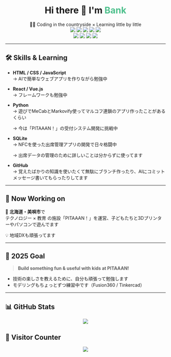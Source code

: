 <h1 align="center">Hi there 👋 I'm <span style="color:#4FC08D;">Bank</span></h1>

<p align="center">
  🧑‍💻 Coding in the countryside × Learning little by little  
  <br>
  <img src="https://img.shields.io/badge/HTML-E34F26?style=flat&logo=html5&logoColor=white"/>
  <img src="https://img.shields.io/badge/CSS-1572B6?style=flat&logo=css3&logoColor=white"/>
  <img src="https://img.shields.io/badge/JavaScript-F7DF1E?style=flat&logo=javascript&logoColor=black"/>
  <img src="https://img.shields.io/badge/Python-3776AB?style=flat&logo=python&logoColor=white"/>
  <img src="https://img.shields.io/badge/SQLite-003B57?style=flat&logo=sqlite&logoColor=white"/>
  <br/>
  <img src="https://img.shields.io/badge/React-61DAFB?style=flat&logo=react&logoColor=black"/>
  <img src="https://img.shields.io/badge/Vue.js-4FC08D?style=flat&logo=vue.js&logoColor=white"/>
  <img src="https://img.shields.io/badge/TypeScript-007ACC?style=flat&logo=typescript&logoColor=white"/>
  <img src="https://img.shields.io/badge/Vercel-000000?style=flat&logo=vercel&logoColor=white"/>
</p>

---

## 🛠 Skills & Learning

- **HTML / CSS / JavaScript**  
  → AIで簡単なウェブアプリを作りながら勉強中

- **React / Vue.js**  
  → フレームワークも勉強中

- **Python**  
  → 遊びでMeCabとMarkovify使ってマルコフ連鎖のアプリ作ったことがあるくらい
  
  → 今は「PITAAAN！」の受付システム開発に挑戦中
  
- **SQLite**  
  → NFCを使った出席管理アプリの開発で日々格闘中
  
  → 出席データの管理のために詳しいことは分からずに使ってます

- **GitHub**  
  → 覚えたばかりの知識を使いたくて無駄にブランチ作ったり、AIにコミットメッセージ書いてもらったりしてます

---

## 🌱 Now Working on

📍 **北海道・美唄市**で  
テクノロジー × 教育 の施設「PITAAAN！」を運営、子どもたちと3Dプリンターやパソコンで遊んでます

💡 地域DXも頑張ってます

---

## 🎯 2025 Goal

> **Build something fun & useful with kids at PITAAAN!**

- 技術の楽しさを教えるために、自分も頑張って勉強します
- モデリングもちょっとずつ練習中です（Fusion360 / Tinkercad）

---

## 📊 GitHub Stats

<p align="center">
  <img src="https://github-readme-stats.vercel.app/api?username=Bank-san&show_icons=true&theme=tokyonight" />
</p>

## 🧭 Visitor Counter

<p align="center">
  <img src="https://komarev.com/ghpvc/?username=Bank-san&color=blue" />
</p>
